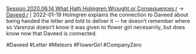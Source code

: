 [Session 2020.06.14 What Hath Holmgren Wrought or Consequences r](../sessions/notes_matteo_brianedit/Session%202020.06.14%20What%20Hath%20Holmgren%20Wrought%20or%20Consequences%20r.md) -> [Daveed r](TheWik-main/people/Daveed%20r.md) | 2022-01-19
Holmgren explains the connection to Daveed about being handed the letter and told to deliver it -- he doesn’t remember where so Varenzai doesn’t know it was given to flower girl necesarrily, but does know now that Daveed is connected.

#Daveed #Letter #Meteors #FlowerGirl #CompanyZero 